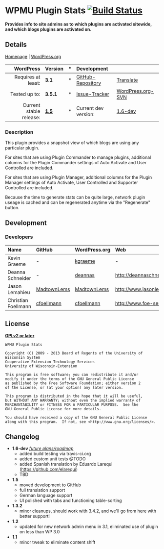 # WPMU Plugin Stats [![Build Status](https://travis-ci.org/wp-repository/wpmu-plugin-stats.png?branch=master)](https://travis-ci.org/wp-repository/wpmu-plugin-stats)
__Provides info to site admins as to which plugins are activated sitewide, and which blogs plugins are activated on.__

## Details
[Homepage][1.1] | [WordPress.org][1.2]

| WordPress					| Version			| *		| Development				|					|
| ----:						| :----				| :---: | :----						| :----				|
| Requires at least:		| __3.1__			| *		| [GitHub-Repository][1.3]	| [Translate][1.7]	|
| Tested up to:				| __3.5.1__			| *		| [Issue-Tracker][1.4]		| [WordPress.org-SVN][1.6] |
| Current stable release:	| __[1.5][1.5]__	| *		| Current dev version:		| [1.6-dev][1.8]	|

[1.1]: https://github.com/wp-repository/wpmu-plugin-stats
[1.2]: http://wordpress.org/extend/plugins/wpmu-plugin-stats/
[1.3]: https://github.com/wp-repository/wpmu-plugin-stats
[1.4]: https://github.com/wp-repository/wpmu-plugin-stats/issues
[1.5]: https://github.com/wp-repository/wpmu-plugin-stats/archive/1.5.zip
[1.6]: http://plugins.trac.wordpress.org/browser/wpmu-plugin-stats/
[1.7]: https://translate.foe-services.de/projects/cets-plugin-stats
[1.8]: https://github.com/wp-repository/wpmu-plugin-stats/archive/master.zip

### Description
This plugin provides a snapshot view of which blogs are using any particular plugin. 

For sites that are using Plugin Commander to manage plugins, additional columns for the Plugin Commander settings of Auto Activate and User Controlled are included.

For sites that are using Plugin Manager, additional columns for the Plugin Manager settings of Auto Activate, User Controlled and Supporter Controlled are included.

Because the time to generate stats can be quite large, network plugin useage is cached and can be regenerated anytime via the "Regenerate" button.


## Development
### Developers
| Name					| GitHub				| WordPress.org			| Web									| Status				|
| :----					| :----					| :----					| :----									| ----:					|
| Kevin Graeme			| -						| [kgraeme][2.1.2]		| -										| Inactive				|
| Deanna Schneider		| -						| [deannas][2.2.2]		| http://deannaschneider.wordpress.com/ | Inactive				|
| Jason Lemahieu		| [MadtownLems][2.3.1]	| [MadtownLems][2.3.2]	| http://www.jasonlemahieu.com/			| Inactive				|
| Christian Foellmann	| [cfoellmann][2.4.1]	| [cfoellmann][2.4.2]	| http://www.foe-services.de			| Current maintainer	|

[2.1.2]: http://profiles.wordpress.org/kgraeme/
[2.2.2]: http://profiles.wordpress.org/DeannaS/
[2.3.1]: https://github.com/MadtownLems
[2.3.2]: http://profiles.wordpress.org/MadtownLems/
[2.4.1]: https://github.com/cfoellmann
[2.4.2]: http://profiles.wordpress.org/cfoellmann


## License
__[GPLv2 or later](http://www.gnu.org/licenses/gpl-2.0.html)__

	WPMU Plugin Stats

	Copyright (C) 2009 - 2013 Board of Regents of the University of Wisconsin System
	Cooperative Extension Technology Services
	University of Wisconsin-Extension

	This program is free software; you can redistribute it and/or
	modify it under the terms of the GNU General Public License
	as published by the Free Software Foundation; either version 2
	of the License, or (at your option) any later version.

	This program is distributed in the hope that it will be useful,
	but WITHOUT ANY WARRANTY; without even the implied warranty of
	MERCHANTABILITY or FITNESS FOR A PARTICULAR PURPOSE.  See the
	GNU General Public License for more details.

	You should have received a copy of the GNU General Public License
	along with this program.  If not, see <http://www.gnu.org/licenses/>. 


## Changelog
* __1.6-dev__ _[future plans/roadmap][4.1]_
	* added build testing via travis-ci.org
	* added custom unit tests @TODO
	* added Spanish translation by Eduardo Larequi (https://github.com/elarequi)
	* TBD
* __1.5__
	* moved development to GitHub
	* full translation support
	* German language support
	* UI polished with tabs and functioning table-sorting
* __1.3.2__
	* minor cleanups, should work with 3.4.2, and we'll go from here with better support!
* __1.2__
	* updated for new network admin menu in 3.1, eliminated use of plugin on less than WP 3.0
* __1.1__
	* minor tweak to eliminate content shift

[4.1]: https://github.com/wp-repository/wpmu-plugin-stats/issues